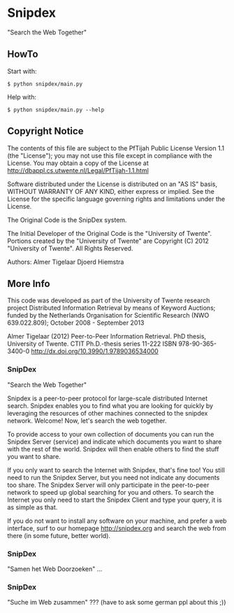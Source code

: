 Snipdex
=======
"Search the Web Together"

HowTo
-----

Start with:

    $ python snipdex/main.py

Help with:

    $ python snipdex/main.py --help


Copyright Notice
----------------

The contents of this file are subject to the PfTijah Public License 
Version 1.1 (the "License"); you may not use this file except in 
compliance with the License. You may obtain a copy of the License at 
http://dbappl.cs.utwente.nl/Legal/PfTijah-1.1.html

Software distributed under the License is distributed on an "AS IS" 
basis, WITHOUT WARRANTY OF ANY KIND, either express or implied. See 
the License for the specific language governing rights and limitations 
under the License.

The Original Code is the SnipDex system.

The Initial Developer of the Original Code is the "University of 
Twente". Portions created by the "University of Twente" are 
Copyright (C) 2012 "University of Twente". All Rights Reserved.

Authors: Almer Tigelaar
         Djoerd Hiemstra 


More Info
---------

This code was developed as part of the University of Twente research 
project Distributed Information Retrieval by means of Keyword Auctions;
funded by the Netherlands Organisation for Scientific Research 
(NWO 639.022.809); October 2008 - September 2013

Almer Tigelaar (2012) Peer-to-Peer Information Retrieval. PhD thesis, 
University of Twente. CTIT Ph.D.-thesis series 11-222 
ISBN 978-90-365-3400-0 
http://dx.doi.org/10.3990/1.9789036534000


### SnipDex ###

"Search the Web Together"

Snipdex is a peer-to-peer protocol for large-scale distributed
Internet search. Snipdex enables you to find what you are looking
for quickly by leveraging the resources of other machines connected
to the snipdex network. Welcome! Now, let's search the web together.

To provide access to your own collection of documents you can run
the Snipdex Server (service) and indicate which documents you want
to share with the rest of the world. Snipdex will then enable others
to find the stuff you want to share.

If you only want to search the Internet with Snipdex, that's fine too!
You still need to run the Snipdex Server, but you need not indicate
any documents too share. The Snipdex Server will only participate in 
the peer-to-peer network to speed up global searching for you and 
others. To search the Internet you only need to start the Snipdex 
Client and type your query, it is as simple as that.

If you do not want to install any software on your machine, and prefer
a web interface, surf to our homepage http://snipdex.org and search the
web from there (in some future, better world).


### SnipDex ###

"Samen het Web Doorzoeken"
...

### SnipDex ###

"Suche im Web zusammen" ???
(have to ask some german ppl about this ;))
